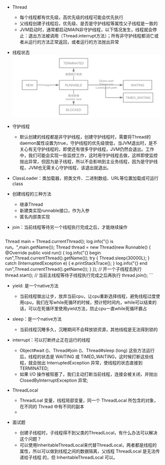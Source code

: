 - Thread
    - 每个线程都有优先级，高优先级的线程可能会优先执行
    - 父线程创建子线程后，优先级、是否是守护线程等属性父子线程是一致的
    - JVM启动时，通常都启动MAIN非守护线程，以下情况发生，线程就会停止：退出方法被调用（Thread.interrupt方法）；所有非守护线程都消亡或者从运行的方法正常返回，或者运行的方法抛出异常
    
- 线程状态
    ![](/assets/iShot2020-09-17下午03.47.05.png)

- 守护线程
    - 默认创建的线程都是非守护线程，创建守护线程时，需要将Thread的daemon属性设置为true，守护线程的优先级很低，当JVM退出时，是不关心有无守护线程的，即使还有很多守护线程，JVM仍然会退出。工作中，我们可能会实现一些监控工作，这时用守护线程去做，这样即使监控抛出异常，但因为是子线程，所以不会影响到主业务线程，因为是守护线程，JVM也无需关心守护线程，该退出就退出。

- ClassLoader：类加载器，把类文件、二进制数组、URL等位置加载成可运行class

- 创建线程的三种方法
    - 继承Thread
    - 新建类实现runnable接口，作为入参
    - 匿名内部类实现
    
- join：当前线程等待另一个线程执行完成之后，才能继续操作
    ```java
Thread main = Thread.currentThread(); log.info("{} is run。",main.getName());
Thread thread = new Thread(new Runnable() {
    @Override
    public void run() {
        log.info("{} begin run",Thread.currentThread().getName()); 
    try {
        Thread.sleep(30000L);
    } catch (InterruptedException e) {
        e.printStackTrace(); }
        log.info("{} end run",Thread.currentThread().getName()); }
    });
// 开一个子线程去执行
thread.start();
// 当前主线程等待子线程执行完成之后再执行 
thread.join();
    ```
    
- yield: 是一个native方法
    - 当前线程做出让步，放弃当前cpu，让cpu重新选择线程，避免线程过度使用cpu，我们在写while死循环的时候，预计短时间内，while可以结束的话，可以在死循环里使用yield方法，防止cpu一直while死循环霸占
    
- sleep：是一个native方法
    - 当前线程沉睡多久，沉睡期间不会释放锁资源，其他线程是无法得到锁的

- interrupt：可以打断终止正在运行的线程
    - Object#wait ()、Thread#join ()、Thread#sleep (long) 这些方法运行后，线程的状态是 WAITING 或 TIMED_WAITING，这时候打断这些线程，就会抛出 InterruptedException 异常，使线程的状态直接到 TERMINATED;
    - 如果 I/O 操作被阻塞了，我们主动打断当前线程，连接会被关闭，并抛出 ClosedByInterruptException 异常;
    
    
- ThreadLocal
    - ThreadLoal 变量，线程局部变量，同一个 ThreadLocal 所包含的对象，在不同的 Thread 中有不同的副本
    - 
- 面试题
    - 创建子线程时，子线程得不到父类的ThreadLocal，有什么办法可以解决这个问题？
     - 可以使用InheritableThreadLocal来代替ThreadLocal，两者都是线程的属性，所以可以做到线程之间的数据隔离，父线程 ThreadLocal 是无法传递给子线程 的，但 InheritableThreadLocal 可以。
     

